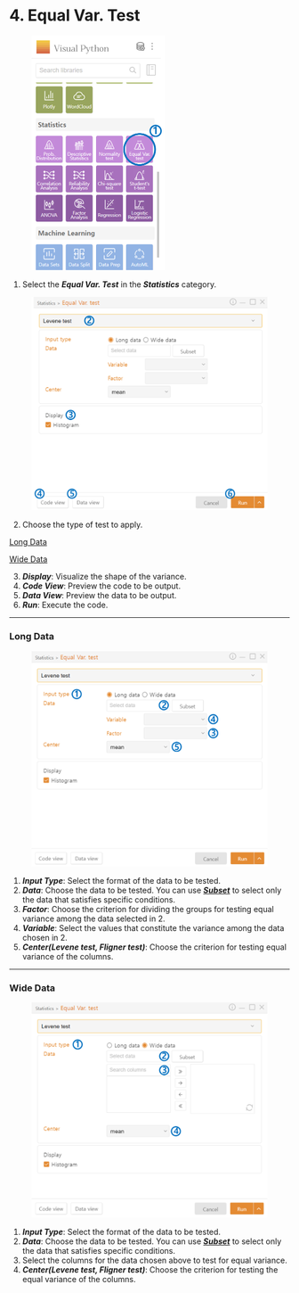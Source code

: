 # 4. Equal Var. Test



<figure><img src="../.gitbook/assets/image (114).png" alt="" width="240"><figcaption></figcaption></figure>

1. Select the _**Equal Var. Test**_ in the _**Statistics**_ category.



<figure><img src="../.gitbook/assets/image (115).png" alt="" width="563"><figcaption></figcaption></figure>

2. Choose the type of test to apply.

[Long Data](4.-equal-var.-test.md#long-data)

[Wide Data](4.-equal-var.-test.md#wide-data)

3. _**Display**_: Visualize the shape of the variance.
4. _**Code View**_: Preview the code to be output.
5. _**Data View**_: Preview the data to be output.
6. _**Run**_: Execute the code.



***

### Long Data



<figure><img src="../.gitbook/assets/image (116).png" alt="" width="563"><figcaption></figcaption></figure>

1. _**Input Type**_: Select the format of the data to be tested.
2. _**Data**_: Choose the data to be tested. You can use [_**Subset**_](../data-analysis/5.-subset.md) to select only the data that satisfies specific conditions.
3. _**Factor**_: Choose the criterion for dividing the groups for testing equal variance among the data selected in 2.
4. _**Variable**_: Select the values that constitute the variance among the data chosen in 2.
5. _**Center(Levene test, Fligner test)**_: Choose the criterion for testing equal variance of the columns.



***

### Wide Data



<figure><img src="../.gitbook/assets/image (117).png" alt="" width="563"><figcaption></figcaption></figure>

1. _**Input Type**_: Select the format of the data to be tested.
2. _**Data**_: Choose the data to be tested. You can use [_**Subset**_](../data-analysis/5.-subset.md) to select only the data that satisfies specific conditions.
3. Select the columns for the data chosen above to test for equal variance.
4. _**Center(Levene test, Fligner test)**_: Choose the criterion for testing the equal variance of the columns.

